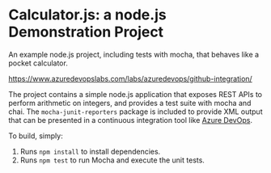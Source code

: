 Calculator.js: a node.js Demonstration Project
==============================================
An example node.js project, including tests with mocha, that behaves like
a pocket calculator.

https://www.azuredevopslabs.com/labs/azuredevops/github-integration/

The project contains a simple node.js application that exposes REST APIs
to perform arithmetic on integers, and provides a test suite with mocha
and chai.  The `mocha-junit-reporters` package is included to provide XML
output that can be presented in a continuous integration tool like
[Azure DevOps](https://azure.com/devops).

To build, simply:

1. Runs `npm install` to install dependencies.
2. Runs `npm test` to run Mocha and execute the unit tests.

